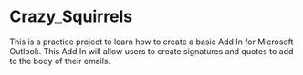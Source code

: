 # Crazy_Squirrels

This is a practice project to learn how to create a basic Add In for Microsoft Outlook. 
This Add In will allow users to create signatures and quotes to add to the body of their emails.
